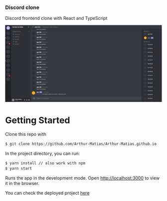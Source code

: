 ### Discord clone

Discord frontend clone with React and TypeScript

[![alt text](https://github.com/Arthur-Matias/discord_clone/blob/master/src/assets/discord.png?raw=true)](https://arthur-matias.github.io/discord_clone/)

# Getting Started

Clone this repo with

```bash
$ git clone https://github.com/Arthur-Matias/Arthur-Matias.github.io
```

In the project directory, you can run:
```bash
$ yarn install // also work with npm
$ yarn start
```

Runs the app in the development mode.
Open [http://localhost:3000](http://localhost:3000) to view it in the browser.

You can check the deployed project [here](https://arthur-matias.github.io/discord_clone/)
